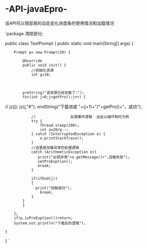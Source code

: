 # -API-javaEpro-
该API可以很容易的动态变化进度条的使用情况和加载情况

`package 清除部分;


public class TextPrompt {
    public static void main(String[] args) {

        Prompt p= new Prompt(50) {

            @Override
            public void init() {
                //初始化资源
                int g=10;



            preString("该资源已经加载了:");
            for(int j=0;j<getPro();j++) {

//                jz(j);
                jz(j,"#");
                endString("下载进度 "+(j+1)+"/"+getPro()+"，成功");


                //                处理事件逻辑  此处以循环耗时为例
                try {
                    Thread.sleep(200);
                    int a=20/g--;
                } catch (InterruptedException e) {
                    e.printStackTrace();
                }
                //这里是加载异常的处理逻辑
                catch (ArithmeticException e){
                   print("出现异常"+e.getMessage()+",加载失败");
                   setProExption();
                   break;
                }

                if(ifEnd(j))
                {
                  print("加载成功");
                    break;
                }
            }
            }

        };
        if(p.isProExption())return;
        System.out.println("下载后的逻辑");

    }

}
`
